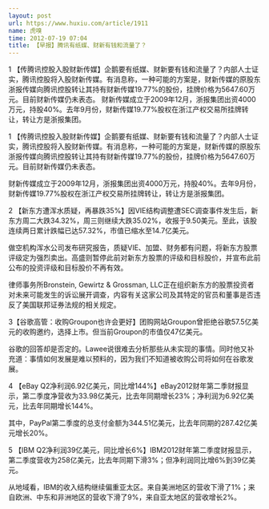 ```yaml
---
layout: post
url: https://www.huxiu.com/article/1911
name: 虎嗅
time: 2012-07-19 07:04
title: 【早报】腾讯有纸媒、财新有钱和流量了？
---
```

1 【传腾讯控股入股财新传媒】企鹅要有纸媒、财新要有钱和流量了？内部人士证实，腾讯控股将入股财新传媒。有消息称，一种可能的方案是，财新传媒的原股东浙报传媒向腾讯控股转让其持有财新传媒19.77%的股份，挂牌价格为5647.60万元。目前财新传媒仍未表态。 财新传媒成立于2009年12月，浙报集团出资4000万元，持股40%。去年9月份，财新传媒19.77%股权在浙江产权交易所挂牌转让，转让方是浙报集团。

1 【传腾讯控股入股财新传媒】企鹅要有纸媒、财新要有钱和流量了？内部人士证实，腾讯控股将入股财新传媒。有消息称，一种可能的方案是，财新传媒的原股东浙报传媒向腾讯控股转让其持有财新传媒19.77%的股份，挂牌价格为5647.60万元。目前财新传媒仍未表态。

财新传媒成立于2009年12月，浙报集团出资4000万元，持股40%。去年9月份，财新传媒19.77%股权在浙江产权交易所挂牌转让，转让方是浙报集团。

2 【新东方遭浑水质疑，再暴跌35%】因VIE结构调整遭SEC调查事件发生后，新东方周二大跌34.32%，周三则继续大跌35.02%，收报于9.50美元。至此，该股连续两日累计跌幅已达57.32%，市值已缩水至14.7亿美元。

做空机构浑水公司发布研究报告，质疑VIE、加盟、财务都有问题，将新东方股票评级定为强烈卖出。高盛则暂停此前对新东方股票的评级和目标股价，并宣布此前公布的投资评级和目标股价不再有效。

律师事务所Bronstein, Gewirtz & Grossman, LLC正在组织新东方的股票投资者对未来可能发生的诉讼展开调查，内容有关这家公司及其特定的官员和董事是否违反了美国联邦证券法规的相关规定。

3【谷歌高管：收购Groupon也许会更好】团购网站Groupon曾拒绝谷歌57.5亿美元的收购邀约，选择上市。但当前Groupon的市值仅47亿美元。

谷歌的回答却是否定的。Lawee说很难去分析那些从未实现的事情。同时他又补充道：事情如何发展是难以预料的，因为我们不知道被收购公司将如何在谷歌发展。

4 【eBay Q2净利润6.92亿美元，同比增144%】eBay2012财年第二季财报显示，第二季度净营收为33.98亿美元，比去年同期增长23%；净利润为6.92亿美元，比去年同期增长144%。

其中，PayPal第二季度的总支付金额为344.51亿美元，比去年同期的287.42亿美元增长20%。

5 【IBM Q2净利润39亿美元，同比增长6%】IBM2012财年第二季度财报显示，第二季度营收为258亿美元，比去年同期下滑3%；但净利润同比增6%到39亿美元。

从地域看，IBM的收入结构继续偏重亚太区。来自美洲地区的营收下滑了1%；来自欧洲、中东和非洲地区的营收下滑了9%，来自亚太地区的营收增长2%。

